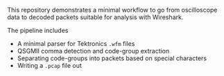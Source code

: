 This repository demonstrates a minimal workflow to go from oscilloscope data to
decoded packets suitable for analysis with Wireshark.

The pipeline includes
- A minimal parser for Tektronics `.wfm` files
- QSGMII comma detection and code-group extraction
- Separating code-groups into packets based on special characters
- Writing a `.pcap` file out

